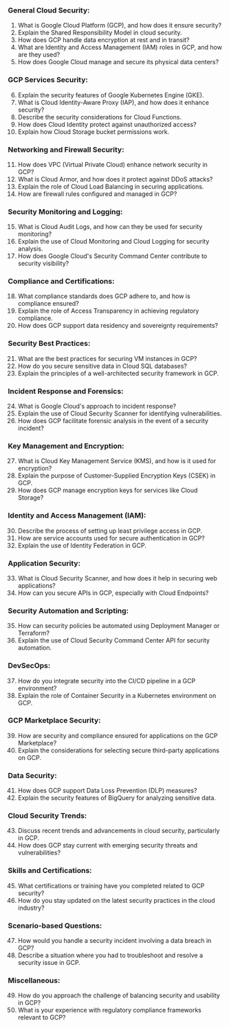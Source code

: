 
### General Cloud Security:

1. What is Google Cloud Platform (GCP), and how does it ensure security?
2. Explain the Shared Responsibility Model in cloud security.
3. How does GCP handle data encryption at rest and in transit?
4. What are Identity and Access Management (IAM) roles in GCP, and how are they used?
5. How does Google Cloud manage and secure its physical data centers?

### GCP Services Security:

6. Explain the security features of Google Kubernetes Engine (GKE).
7. What is Cloud Identity-Aware Proxy (IAP), and how does it enhance security?
8. Describe the security considerations for Cloud Functions.
9. How does Cloud Identity protect against unauthorized access?
10. Explain how Cloud Storage bucket permissions work.

### Networking and Firewall Security:

11. How does VPC (Virtual Private Cloud) enhance network security in GCP?
12. What is Cloud Armor, and how does it protect against DDoS attacks?
13. Explain the role of Cloud Load Balancing in securing applications.
14. How are firewall rules configured and managed in GCP?

### Security Monitoring and Logging:

15. What is Cloud Audit Logs, and how can they be used for security monitoring?
16. Explain the use of Cloud Monitoring and Cloud Logging for security analysis.
17. How does Google Cloud's Security Command Center contribute to security visibility?

### Compliance and Certifications:

18. What compliance standards does GCP adhere to, and how is compliance ensured?
19. Explain the role of Access Transparency in achieving regulatory compliance.
20. How does GCP support data residency and sovereignty requirements?

### Security Best Practices:

21. What are the best practices for securing VM instances in GCP?
22. How do you secure sensitive data in Cloud SQL databases?
23. Explain the principles of a well-architected security framework in GCP.

### Incident Response and Forensics:

24. What is Google Cloud's approach to incident response?
25. Explain the use of Cloud Security Scanner for identifying vulnerabilities.
26. How does GCP facilitate forensic analysis in the event of a security incident?

### Key Management and Encryption:

27. What is Cloud Key Management Service (KMS), and how is it used for encryption?
28. Explain the purpose of Customer-Supplied Encryption Keys (CSEK) in GCP.
29. How does GCP manage encryption keys for services like Cloud Storage?

### Identity and Access Management (IAM):

30. Describe the process of setting up least privilege access in GCP.
31. How are service accounts used for secure authentication in GCP?
32. Explain the use of Identity Federation in GCP.

### Application Security:

33. What is Cloud Security Scanner, and how does it help in securing web applications?
34. How can you secure APIs in GCP, especially with Cloud Endpoints?

### Security Automation and Scripting:

35. How can security policies be automated using Deployment Manager or Terraform?
36. Explain the use of Cloud Security Command Center API for security automation.

### DevSecOps:

37. How do you integrate security into the CI/CD pipeline in a GCP environment?
38. Explain the role of Container Security in a Kubernetes environment on GCP.

### GCP Marketplace Security:

39. How are security and compliance ensured for applications on the GCP Marketplace?
40. Explain the considerations for selecting secure third-party applications on GCP.

### Data Security:

41. How does GCP support Data Loss Prevention (DLP) measures?
42. Explain the security features of BigQuery for analyzing sensitive data.

### Cloud Security Trends:

43. Discuss recent trends and advancements in cloud security, particularly in GCP.
44. How does GCP stay current with emerging security threats and vulnerabilities?

### Skills and Certifications:

45. What certifications or training have you completed related to GCP security?
46. How do you stay updated on the latest security practices in the cloud industry?

### Scenario-based Questions:

47. How would you handle a security incident involving a data breach in GCP?
48. Describe a situation where you had to troubleshoot and resolve a security issue in GCP.

### Miscellaneous:

49. How do you approach the challenge of balancing security and usability in GCP?
50. What is your experience with regulatory compliance frameworks relevant to GCP?
